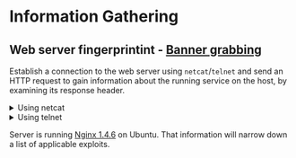 # Information Gathering

## Web server fingerprintint - [Banner grabbing](https://en.wikipedia.org/wiki/Banner_grabbing)

Establish a connection to the web server using `netcat`/`telnet` and send an HTTP request to gain information about the running service on the host, by examining its response header.

<details>
<summary>Using netcat</summary>

```sh
┌──$ [~/42/2022/darkly]
└─>  nc 192.168.56.101 80
HEAD / HTTP/1.0

HTTP/1.1 200 OK
Server: nginx/1.4.6 (Ubuntu)
Date: Sun, 06 Nov 2022 10:06:35 GMT
Content-Type: text/html
Connection: close
X-Powered-By: PHP/5.5.9-1ubuntu4.29
Set-Cookie: I_am_admin=68934a3e9455fa72420237eb05902327; expires=Sun, 06-Nov-2022 11:06:35 GMT; Max-Age=3600
```
</details>
<details>
<summary>Using telnet</summary>

```sh
┌──$ [~/42/2022/darkly]
└─>  telnet 192.168.56.101 80
Trying 192.168.56.101...
Connected to 192.168.56.101.
Escape character is '^]'.
HEAD / HTTP/1.0

HTTP/1.1 200 OK
Server: nginx/1.4.6 (Ubuntu)
Date: Sun, 06 Nov 2022 10:08:34 GMT
Content-Type: text/html
Connection: close
X-Powered-By: PHP/5.5.9-1ubuntu4.29
Set-Cookie: I_am_admin=68934a3e9455fa72420237eb05902327; expires=Sun, 06-Nov-2022 11:08:34 GMT; Max-Age=3600

Connection closed by foreign host.
```
</details>

Server is running [Nginx 1.4.6](https://nginx.org/en/CHANGES-1.4) on Ubuntu.
That information will narrow down a list of applicable exploits.
